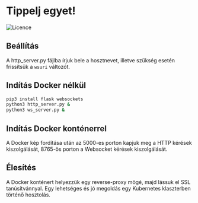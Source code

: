 Tippelj egyet!
==============

![Licence](https://i.creativecommons.org/l/by-nc-sa/4.0/88x31.png)

## Beállítás
A http_server.py fájlba írjuk bele a hosztnevet, illetve szükség esetén frissítsük a `wsuri` változót.

## Indítás Docker nélkül
```bash
pip3 install flask websockets
python3 http_server.py &
python3 ws_server.py &
```
## Indítás Docker konténerrel
A Docker kép fordítása után az 5000-es porton kapjuk meg a HTTP kérések kiszolgálását, 8765-ös porton a Websocket kérések kiszolgálását.

## Élesítés
A Docker konténert helyezzük egy reverse-proxy mögé, majd lássuk el SSL tanúsítvánnyal. Egy lehetséges és jó megoldás egy Kubernetes klaszterben történő hosztolás.
